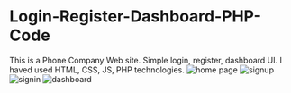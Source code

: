 # Login-Register-Dashboard-PHP-Code
This is a Phone Company Web site. Simple login, register, dashboard UI. I haved used HTML, CSS, JS, PHP technologies. 
![home page](https://user-images.githubusercontent.com/88722154/179711540-eeeabc83-31f0-49aa-b5c8-e6dc4a61c6ef.png)
![signup](https://user-images.githubusercontent.com/88722154/179711614-394efbe3-744d-4beb-aec7-6bb19e89dd19.jpeg)
![signin](https://user-images.githubusercontent.com/88722154/179711627-bd344f76-e480-4469-b357-f16aa86670e8.jpeg)
![dashboard](https://user-images.githubusercontent.com/88722154/179711658-59ce6627-68d8-459a-be9a-0471f71c2532.png)
